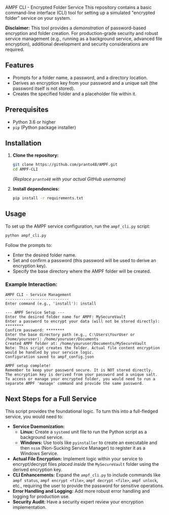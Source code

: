 AMPF CLI - Encrypted Folder Service
This repository contains a basic command-line interface (CLI) tool for setting up a simulated "encrypted folder" service on your system.

**Disclaimer:** This tool provides a *demonstration* of password-based encryption and folder creation. For production-grade security and robust service management (e.g., running as a background service, advanced file encryption), additional development and security considerations are required.

## Features

* Prompts for a folder name, a password, and a directory location.
* Derives an encryption key from your password and a unique salt (the password itself is not stored).
* Creates the specified folder and a placeholder file within it.

## Prerequisites

* Python 3.6 or higher
* `pip` (Python package installer)

## Installation

1.  **Clone the repository:**
    ```bash
    git clone https://github.com/pranto48/AMPF.git
    cd AMPF-CLI
    ```
    *(Replace `pranto48` with your actual GitHub username)*

2.  **Install dependencies:**
    ```bash
    pip install -r requirements.txt
    ```

## Usage

To set up the AMPF service configuration, run the `ampf_cli.py` script:

```bash
python ampf_cli.py
```

Follow the prompts to:
* Enter the desired folder name.
* Set and confirm a password (this password will be used to derive an encryption key).
* Specify the base directory where the AMPF folder will be created.

### Example Interaction:

```
AMPF CLI - Service Management
----------------------------
Enter command (e.g., 'install'): install

--- AMPF Service Setup ---
Enter the desired folder name for AMPF: MySecureVault
Enter a password to encrypt your data (will not be stored directly): ********
Confirm password: ********
Enter the base directory path (e.g., C:\Users\YourUser or /home/youruser): /home/youruser/Documents
Created AMPF folder at: /home/youruser/Documents/MySecureVault
Note: This script creates the folder. Actual file content encryption would be handled by your service logic.
Configuration saved to ampf_config.json

AMPF setup complete!
Remember to keep your password secure. It is NOT stored directly.
The encryption key is derived from your password and a unique salt.
To access or manage your encrypted folder, you would need to run a separate AMPF 'manage' command and provide the same password.
```

## Next Steps for a Full Service

This script provides the foundational logic. To turn this into a full-fledged service, you would need to:

* **Service Daemonization:**
    * **Linux:** Create a `systemd` unit file to run the Python script as a background service.
    * **Windows:** Use tools like `pyinstaller` to create an executable and then `nssm` (Non-Sucking Service Manager) to register it as a Windows Service.
* **Actual File Encryption:** Implement logic within your service to encrypt/decrypt files *placed inside* the `MySecureVault` folder using the derived encryption key.
* **CLI Enhancements:** Expand the `ampf_cli.py` to include commands like `ampf status`, `ampf encrypt <file>`, `ampf decrypt <file>`, `ampf unlock`, etc., requiring the user to provide the password for sensitive operations.
* **Error Handling and Logging:** Add more robust error handling and logging for production use.
* **Security Audit:** Have a security expert review your encryption implementation.
